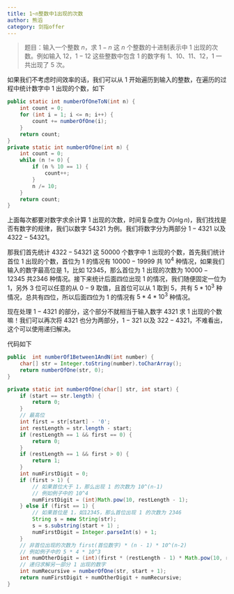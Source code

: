 ```yaml
---
title: 1~n整数中1出现的次数
author: 熊滔
category: 剑指offer
---
```


> 题目：输入一个整数 $n$，求 $1 - n$ 这 $n$ 个整数的十进制表示中 $1$ 出现的次数。例如输入 $12$，$1 - 12$ 这些整数中包含 $1$ 的数字有 $1、 10、 11、 12$，$1$ 一共出现了 $5$ 次。

如果我们不考虑时间效率的话，我们可以从 $1$ 开始遍历到输入的整数，在遍历的过程中统计数字中 $1$ 出现的个数，如下

```java
public static int numberOfOneToN(int n) {
    int count = 0;
    for (int i = 1; i <= n; i++) {
        count += numberOfOne(i);
    }
    return count;
}
private static int numberOfOne(int n) {
    int count = 0;
    while (n != 0) {
        if (n % 10 == 1) {
            count++;
        }
        n /= 10;
    }
    return count;
}
```

上面每次都要对数字求余计算 $1$ 出现的次数，时间复杂度为 $O(n \lg n)$，我们找找是否有数字的规律，我们以数字 $54321$ 为例。我们将数字分为两部分 $1-4321$ 以及 $4322 - 54321$。

那我们首先统计 $4322-54321$ 这 $50000$ 个数字中 $1$ 出现的个数，首先我们统计首位 $1$ 出现的个数，首位为 $1$ 的情况有 $10000 - 19999$ 共 $10^4$ 种情况，如果我们输入的数字最高位是 $1$，比如 $12345$，那么首位为 $1$ 出现的次数为 $10000-12345$ 共$2346$ 种情况。接下来统计后面四位出现 $1$ 的情况，我们随便固定一位为 $1$，另外 $3$ 位可以任意的从 $0-9$ 取值，且首位可以从 $1$ 取到 $5$，共有 $5 * 10^3$ 种情况，总共有四位，所以后面四位为 $1$ 的情况有 $5 * 4 * 10^3$ 种情况。

现在处理 $1-4321$ 的部分，这个部分不就相当于输入数字 $4321$ 求 $1$ 出现的个数嘛！我们可以再次将 $4321$ 也分为两部分，$1- 321$ 以及 $322-4321$，不难看出，这个可以使用递归解决。

代码如下

```java
public  int numberOf1Between1AndN(int number) {
    char[] str = Integer.toString(number).toCharArray();
    return numberOfOne(str, 0);
}

private static int numberOfOne(char[] str, int start) {
    if (start == str.length) {
        return 0;
    }
    // 最高位
    int first = str[start] - '0';
    int restLength = str.length - start;
    if (restLength == 1 && first == 0) {
        return 0;
    }
    if (restLength == 1 && first > 0) {
        return 1;
    }
    int numFirstDigit = 0;
    if (first > 1) {
        // 如果首位大于 1，那么出现 1 的次数为 10^(n-1)
        // 例如例子中的 10^4
        numFirstDigit = (int)Math.pow(10, restLength - 1);
    } else if (first == 1) {
        // 如果首位是 1，如12345，那么首位出现 1 的次数为 2346
        String s = new String(str);
        s = s.substring(start + 1) ;
        numFirstDigit = Integer.parseInt(s) + 1;
    }
    // 非首位出现的次数为 first(首位数字) * (n - 1) * 10^(n-2)
    // 例如例子中的 5 * 4 * 10^3
    int numOtherDigit = (int)(first * (restLength - 1) * Math.pow(10, restLength - 2));
    // 递归求解另一部分 1 出现的数字
    int numRecursive = numberOfOne(str, start + 1);
    return numFirstDigit + numOtherDigit + numRecursive;
}
```

<Disqus />